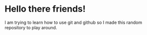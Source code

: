 # Hello there friends!

I am trying to learn how to use git and github so I made this random repository to play around.
